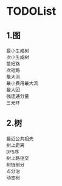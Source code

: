 # TODOList
## 1.图
	最小生成树
	次小生成树
	最短路
	次短路
	最大流
	最小费用最大流
	最大团
	强连通分量
	三元环
## 2.树
	最近公共祖先
	树上距离
	DFS序
	树上路径交
	树链剖分
	点分治
	动态树
